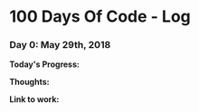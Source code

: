 # 100 Days Of Code - Log

### Day 0: May 29th, 2018

**Today's Progress:**

**Thoughts:**

**Link to work:**